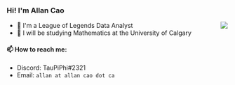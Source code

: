 ### Hi! I'm Allan Cao
<img align="right" src="https://github-readme-stats.vercel.app/api?username=Allan-Cao&count_private=true">

- 🏡 I'm a League of Legends Data Analyst
- 🏫 I will be studying Mathematics at the University of Calgary

#### 📫 How to reach me:
- Discord: TauPiPhi#2321
- Email: `allan at allan cao dot ca`
